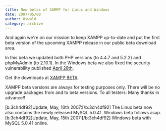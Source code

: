 ```yaml
---
title: New betas of XAMPP for Linux and Windows
date: 2007/05/08
author: Oswald
category: archive
---
```


And again we're on our mission to keep XAMPP up-to-date and put the first beta version of the upcoming XAMPP release in our public beta download area.

In this beta we updated both PHP versions (to 4.4.7 and 5.2.2) and phpMyAdmin (to 2.10.1). In the Windows beta we also fixed the security vulnerability published [April 28th](http://www.apachefriends.org/en/news-article,100366.html).

Get the downloads at [XAMPP BETA](http://www.apachefriends.org/en/xampp-beta.html).

XAMPP beta versions are always for testing purposes only. There will be no upgrade packages from and to beta versions. To all testers: Many thanks in advance!!

[b:3ch4df92]Update, May, 10th 2007:[/b:3ch4df92] The Linux beta now also contains the newly released MySQL 5.0.41. Windows beta follows asap.
[b:3ch4df92]Update, May, 15th 2007:[/b:3ch4df92] Windows beta with MySQL 5.0.41 online.
